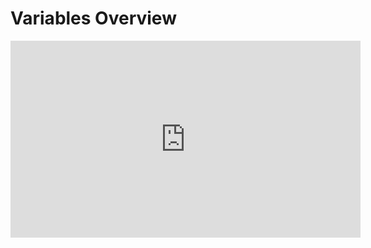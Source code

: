 # Variables Overview

<iframe width="560" height="315" src="https://www.youtube.com/embed/ZVNaf9CZTaU" frameborder="0" allow="accelerometer; autoplay; clipboard-write; encrypted-media; gyroscope; picture-in-picture" allowfullscreen></iframe>